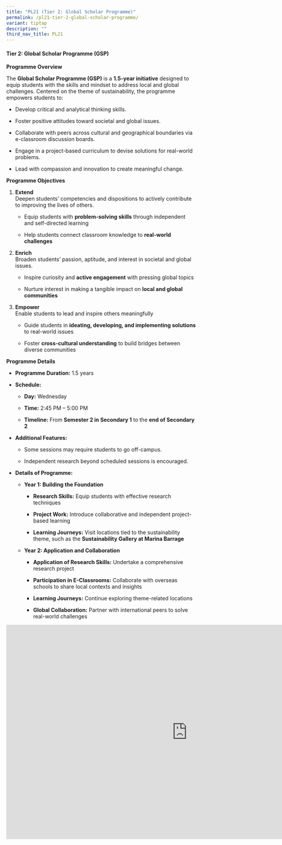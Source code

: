 ```yaml
---
title: "PL21 (Tier 2: Global Scholar Programme)"
permalink: /pl21-tier-2-global-scholar-programme/
variant: tiptap
description: ""
third_nav_title: PL21
---
```

<h4>Tier 2: Global Scholar Programme (GSP)</h4>
<p><strong>Programme Overview</strong>
</p>
<p>The <strong>Global Scholar Programme (GSP)</strong> is a <strong>1.5-year initiative</strong> designed
to equip students with the skills and mindset to address local and global
challenges. Centered on the theme of sustainability, the programme empowers
students to:</p>
<ul data-tight="true" class="tight">
<li>
<p>Develop critical and analytical thinking skills.</p>
</li>
<li>
<p>Foster positive attitudes toward societal and global issues.</p>
</li>
<li>
<p>Collaborate with peers across cultural and geographical boundaries via
e-classroom discussion boards.</p>
</li>
<li>
<p>Engage in a project-based curriculum to devise solutions for real-world
problems.</p>
</li>
<li>
<p>Lead with compassion and innovation to create meaningful change.</p>
</li>
</ul>
<p><strong>Programme Objectives</strong>
</p>
<ol data-tight="true" class="tight">
<li>
<p><strong>Extend</strong>
<br>Deepen students’ competencies and dispositions to actively contribute
to improving the lives of others.</p>
<ul data-tight="true" class="tight">
<li>
<p>Equip students with <strong>problem-solving skills</strong> through independent
and self-directed learning</p>
</li>
<li>
<p>Help students connect classroom knowledge to <strong>real-world challenges</strong>
</p>
</li>
</ul>
</li>
<li>
<p><strong>Enrich</strong>
<br>Broaden students’ passion, aptitude, and interest in societal and global
issues.</p>
<ul data-tight="true" class="tight">
<li>
<p>Inspire curiosity and <strong>active engagement</strong> with pressing global
topics</p>
</li>
<li>
<p>Nurture interest in making a tangible impact on <strong>local and global communities</strong>
</p>
</li>
</ul>
</li>
<li>
<p><strong>Empower</strong>
<br>Enable students to lead and inspire others meaningfully</p>
<ul data-tight="true" class="tight">
<li>
<p>Guide students in <strong>ideating, developing, and implementing solutions</strong> to
real-world issues</p>
</li>
<li>
<p>Foster <strong>cross-cultural understanding</strong> to build bridges between
diverse communities</p>
</li>
</ul>
</li>
</ol>
<p><strong>Programme Details</strong>
</p>
<ul data-tight="true" class="tight">
<li>
<p><strong>Programme Duration:</strong> 1.5 years</p>
</li>
<li>
<p><strong>Schedule:</strong>
</p>
<ul data-tight="true" class="tight">
<li>
<p><strong>Day:</strong> Wednesday</p>
</li>
<li>
<p><strong>Time:</strong> 2:45 PM – 5:00 PM</p>
</li>
<li>
<p><strong>Timeline:</strong> From <strong>Semester 2 in Secondary 1</strong> to
the <strong>end of Secondary 2</strong>
</p>
</li>
</ul>
</li>
<li>
<p><strong>Additional Features:</strong>
</p>
<ul data-tight="true" class="tight">
<li>
<p>Some sessions may require students to go off-campus.</p>
</li>
<li>
<p>Independent research beyond scheduled sessions is encouraged.</p>
</li>
</ul>
</li>
<li>
<p><strong>Details of Programme:</strong>
</p>
<ul data-tight="true" class="tight">
<li>
<p><strong>Year 1: Building the Foundation</strong>
</p>
<ul data-tight="true" class="tight">
<li>
<p><strong>Research Skills:</strong> Equip students with effective research
techniques</p>
</li>
<li>
<p><strong>Project Work:</strong> Introduce collaborative and independent
project-based learning</p>
</li>
<li>
<p><strong>Learning Journeys:</strong> Visit locations tied to the sustainability
theme, such as the <strong>Sustainability Gallery at Marina Barrage</strong>
</p>
</li>
</ul>
</li>
<li>
<p><strong>Year 2: Application and Collaboration</strong>
</p>
<ul data-tight="true" class="tight">
<li>
<p><strong>Application of Research Skills:</strong> Undertake a comprehensive
research project</p>
</li>
<li>
<p><strong>Participation in E-Classrooms:</strong> Collaborate with overseas
schools to share local contexts and insights</p>
</li>
<li>
<p><strong>Learning Journeys:</strong> Continue exploring theme-related locations</p>
</li>
<li>
<p><strong>Global Collaboration:</strong> Partner with international peers
to solve real-world challenges</p>
</li>
</ul>
</li>
</ul>
</li>
</ul>
<div class="iframe-wrapper">
<iframe height="569" width="960" allowfullscreen="true" frameborder="0" src="https://docs.google.com/presentation/d/1ujJ3b_1OjrQaXI88dochk0cPhPS3u4DBt-XNX6prsIk/embed?start=true&amp;loop=true&amp;delayms=3000"></iframe>
</div>
<p></p>